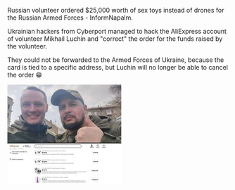 Russian volunteer ordered $25,000 worth of sex toys instead of drones for the Russian Armed Forces - InformNapalm.  
  
Ukrainian hackers from Cyberport managed to hack the AliExpress account of volunteer Mikhail Luchin and "correct" the order for the funds raised by the volunteer.  
  
They could not be forwarded to the Armed Forces of Ukraine, because the card is tied to a specific address, but Luchin will no longer be able to cancel the order 😁

![alt text](../img/michail_luchin.jpeg)